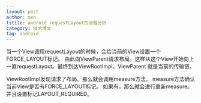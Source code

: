 ```yaml
---
layout: post
author: mxn
titile: android requestLayout的流程分析
category: 技术博文
tag: android
---
```


当一个View调用requestLayout的时候，会给当前的View设置一个FORCE_LAYOUT标记。
由此向ViewParent请求布局。这样从这个View开始向上一直requestLayout。最终到达ViewRootImpl。ViewParent 就是当前的传输链。

ViewRootImpl发现请求了布局。那么就会调用measure方法。
measure方法确认当前View是否有FORCE_LAYOUT标记。
如果有，那么就会进行重新measure。并且设置标记LAYOUT_REQUIRED。

